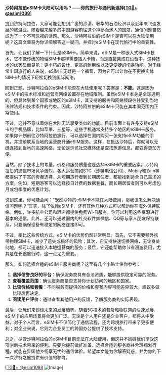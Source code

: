 **沙特阿拉伯eSIM卡大陆可以用吗？——你的旅行与通讯新选择[[TG💪+ @esim1088](https://t.me/s/esim1088)]**

提到沙特阿拉伯，大家可能会想到广袤的沙漠、奢华的石油经济以及近年来飞速发展的旅游业。随着越来越多的中国游客前往这个神秘而迷人的国度，通信问题自然成为了一个不可忽视的话题。那么，沙特阿拉伯的eSIM卡是否可以在大陆使用呢？这篇文章将为你详细解答这一疑问，并探讨eSIM卡在现代旅行中的重要性。

首先，让我们了解一下什么是eSIM卡。简单来说，eSIM是一种嵌入式SIM卡技术，它不像传统的物理SIM卡那样需要插入卡槽，而是直接集成在设备中。这种技术的优势显而易见：更小巧的设计、更高的耐用性以及更便捷的切换功能。对于经常出国旅行的人来说，eSIM卡无疑是一个福音，因为它可以让你在不更换实体SIM卡的情况下轻松切换到国际网络。

回到正题，沙特阿拉伯的eSIM卡能否在大陆使用呢？答案是：**不能**。这是因为eSIM卡的技术标准和运营商网络设置存在地域限制。虽然eSIM卡本身是全球通用的，但具体到某个国家或地区的eSIM卡，其支持的服务和网络频段往往受到当地法律法规和技术条件的约束。因此，沙特阿拉伯的eSIM卡只能在其本国范围内正常使用。

不过，这并不意味着你在大陆无法享受类似的功能。目前市面上有许多支持eSIM卡的手机品牌，比如苹果、三星等，这些手机通常支持多个地区的eSIM卡服务。如果你计划前往沙特阿拉伯旅行，可以选择在国内购买一张支持eSIM功能的手机，并提前联系当地的运营商开通eSIM服务。这样，在抵达沙特后，你就可以无缝连接到当地的高速网络，无论是浏览社交媒体还是查找旅游信息，都变得更加方便。

当然，除了技术上的考量，价格和服务质量也是选择eSIM卡的重要因素。沙特阿拉伯的通信市场竞争激烈，各大运营商如STC（沙特电信公司）、Mobily和Zain等都提供了丰富的套餐选择。从短期旅行者到长期居住者，都能找到适合自己需求的方案。例如，短期游客可以选择按日计费的数据套餐，而长期居留者则可以考虑包月或包季度的优惠计划。

说到这里，你可能会问：“既然沙特的eSIM卡不能在大陆使用，那我该怎么解决通信问题呢？”其实，除了依赖eSIM卡，还有其他几种方式可以帮助你在海外保持联络。例如，许多航空公司和酒店都提供免费Wi-Fi服务，你可以利用这些资源进行基本的通信。此外，还可以通过国内的社交软件如微信、QQ等与家人朋友保持联系，只要确保设备有稳定的网络连接即可。

不过，相比这些传统方式，eSIM卡的优势仍然非常明显。首先，它不需要额外携带物理SIM卡，减少了遗失或损坏的风险；其次，它支持快速切换网络，无论身处何地，都可以迅速接入本地运营商的服务；最后，它还能帮助你节省漫游费用，尤其是在长途旅行时，这一点尤为重要。

那么，如何选择合适的eSIM卡服务商呢？这里有几个小贴士供你参考：

1. **选择信誉良好的平台**：确保服务商具有合法资质，能够提供稳定可靠的服务。
2. **查看覆盖范围**：确认服务商是否支持你计划访问的地区和国家。
3. **比较价格和套餐**：不同服务商提供的价格和套餐内容可能差异较大，建议多做比较后再决定。
4. **阅读用户评价**：通过查看其他用户的反馈，了解服务商的实际表现。

最后，让我们来谈谈未来的发展趋势。随着5G技术的普及和物联网的快速发展，eSIM卡的应用场景将会更加广泛。无论是个人用户还是企业客户，都将从中受益。对于个人而言，eSIM卡不仅简化了通信流程，还为跨境旅行带来了更多便利；对企业来说，它则为企业员工的跨国办公提供了技术支持。

总之，尽管沙特阿拉伯的eSIM卡目前无法在大陆使用，但这并不妨碍我们享受这项创新技术带来的便利。只要你提前做好准备，选择合适的服务商并合理规划行程，就能在异国他乡畅享无忧的通信体验。希望本文能为你解答疑惑，并为你的下一次沙特之旅提供有价值的参考。

[[TG💪+ @esim1088](https://t.me/s/esim1088) ![Image](https://i.postimg.cc/4NQfJmqS/Snipaste-2025-05-13-00-14-12.png)]